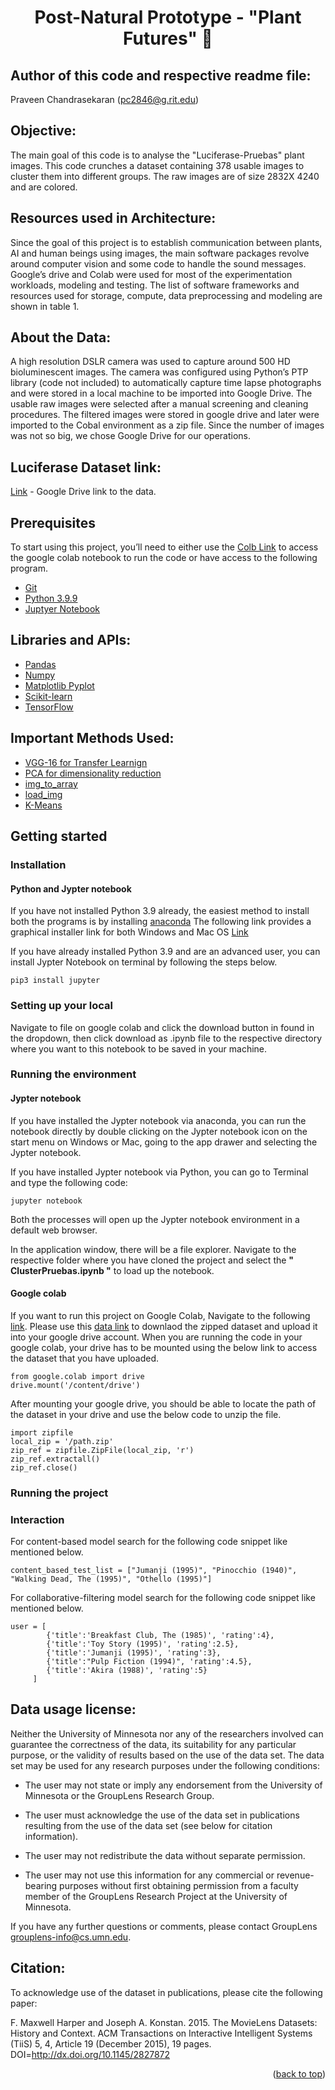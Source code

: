 <h1 align="center">Post-Natural Prototype - "Plant Futures" 🌱 </h1>

## Author of this code and respective readme file: 
Praveen Chandrasekaran (pc2846@g.rit.edu) 

## Objective:
The main goal of this code is to analyse the "Luciferase-Pruebas" plant images. This code crunches a dataset containing 378 usable images to cluster them into different groups. The raw images are of size 2832X 4240 and are colored. 

## Resources used in Architecture:
Since the goal of this project is to establish communication between plants, AI and human beings using images, the main software packages revolve around computer vision and some code to handle the sound messages. Google’s drive and Colab were used for most of the experimentation workloads, modeling and testing. The list of software frameworks and resources used for storage, compute, data preprocessing and modeling are shown in table 1.


## About the Data:
A high resolution DSLR camera was used to capture around 500 HD bioluminescent images. The camera was configured using Python’s PTP library (code not included) to automatically capture time lapse photographs and were stored in a local machine to be imported into Google Drive. The usable raw images were selected after a manual screening and cleaning procedures. The filtered images were stored in google drive and later were imported to the Cobal environment as a zip file. Since the number of images was not so big, we chose Google Drive for our operations. 

## Luciferase Dataset link:
[Link]([https://grouplens.org/datasets/movielens/1m/](https://drive.google.com/file/d/1AaWdXBl30SXSVFS93YPT0BUPvs7eXwwn/view?usp=sharing)) - Google Drive link to the data.

## Prerequisites
To start using this project, you’ll need to either use the [Colb Link]([https://git-scm.com/download/](https://colab.research.google.com/drive/1qIdsA2dlP0R0bp2cDoQY-CYo0-5tA3kN?usp=sharing)) to access the google colab notebook to run the code or have access to the following program. <br/>
- [Git](https://git-scm.com/download/) <br/>
- [Python 3.9.9](https://www.python.org/downloads/) <br/>
- [Juptyer Notebook](https://jupyter.org/install) <br/>

## Libraries and APIs:
- <a href="https://pandas.pydata.org/">Pandas</a>
- <a href="https://numpy.org/">Numpy</a>
- <a href="https://matplotlib.org/stable/tutorials/introductory/pyplot.html">Matplotlib Pyplot</a>
- <a href="https://scikit-learn.org/stable/">Scikit-learn</a>
- <a href="https://www.tensorflow.org">TensorFlow</a>

## Important Methods Used:
- <a href="https://www.tensorflow.org/api_docs/python/tf/keras/applications/vgg16/VGG16">VGG-16 for Transfer Learnign</a>
- <a href="https://scikit-learn.org/stable/modules/generated/sklearn.decomposition.PCA.html">PCA for dimensionality reduction</a>
- <a href="https://www.tensorflow.org/api_docs/python/tf/keras/utils/img_to_array">img_to_array</a>
- <a href="https://www.tensorflow.org/api_docs/python/tf/keras/utils/load_img">load_img</a>
- <a href="https://scikit-learn.org/stable/modules/generated/sklearn.cluster.KMeans.html">K-Means</a>

## Getting started

### Installation

#### Python and Jypter notebook
If you have not installed Python 3.9 already, the easiest method to install both the programs is by installing [anaconda](https://www.anaconda.com/) The following link provides a graphical installer link for both Windows and Mac OS [Link](https://www.anaconda.com/products/individual)

If you have already installed Python 3.9 and are an advanced user, you can install Jypter Notebook on terminal by following the steps below.

	pip3 install jupyter	

### Setting up your local
Navigate to file on google colab and click the download button in found in the dropdown, then click download as .ipynb file to the respective directory where you want to this notebook to be saved in your machine. <br/>

### Running the environment

#### Jypter notebook

If you have installed the Jypter notebook via anaconda, you can run the notebook directly by double clicking on the Jypter notebook icon on the start menu on Windows or Mac, going to the app drawer and selecting the Jypter notebook.

If you have installed Jypter notebook via Python, you can go to Terminal and type the following code:
 
   ```
   jupyter notebook
   ```

Both the processes will open up the Jypter notebook environment in a default web browser. 

In the application window, there will be a file explorer. Navigate to the respective folder where you have cloned the project and select the **" ClusterPruebas.ipynb "** to load up the notebook. 

#### Google colab

If you want to run this project on Google Colab, Navigate to the following [link](https://colab.research.google.com/drive/1qIdsA2dlP0R0bp2cDoQY-CYo0-5tA3kN?authuser=1#scrollTo=nh8qtDZijLqq). Please use this [data link](https://drive.google.com/file/d/1AaWdXBl30SXSVFS93YPT0BUPvs7eXwwn/view?usp=share_link) to downlaod the zipped dataset and upload it into your google drive account. When you are running the code in your google colab, your drive has to be mounted using the below link to access the dataset that you have uploaded. 

   ```
   from google.colab import drive
   drive.mount('/content/drive')
   ```
After mounting your google drive, you should be able to locate the path of the dataset in your drive and use the below code to unzip the file.
   ```
   import zipfile
   local_zip = '/path.zip'
   zip_ref = zipfile.ZipFile(local_zip, 'r')
   zip_ref.extractall()
   zip_ref.close()
  ```

### Running the project
 
### Interaction

For content-based model search for the following code snippet like mentioned below.

    content_based_test_list = ["Jumanji (1995)", "Pinocchio (1940)", "Walking Dead, The (1995)", "Othello (1995)"]
    
For collaborative-filtering model search for the following code snippet like mentioned below.

    user = [
            {'title':'Breakfast Club, The (1985)', 'rating':4},
            {'title':'Toy Story (1995)', 'rating':2.5},
            {'title':'Jumanji (1995)', 'rating':3},
            {'title':"Pulp Fiction (1994)", 'rating':4.5},
            {'title':'Akira (1988)', 'rating':5}
         ] 

## Data usage license:
Neither the University of Minnesota nor any of the researchers
involved can guarantee the correctness of the data, its suitability
for any particular purpose, or the validity of results based on the
use of the data set.  The data set may be used for any research
purposes under the following conditions:

 - The user may not state or imply any endorsement from the
   University of Minnesota or the GroupLens Research Group.

 - The user must acknowledge the use of the data set in
   publications resulting from the use of the data set
   (see below for citation information).

 - The user may not redistribute the data without separate
   permission.

 - The user may not use this information for any commercial or
   revenue-bearing purposes without first obtaining permission
   from a faculty member of the GroupLens Research Project at the
   University of Minnesota.

If you have any further questions or comments, please contact GroupLens
<grouplens-info@cs.umn.edu>.

## Citation:
To acknowledge use of the dataset in publications, please cite the following
paper:

F. Maxwell Harper and Joseph A. Konstan. 2015. The MovieLens Datasets: History
and Context. ACM Transactions on Interactive Intelligent Systems (TiiS) 5, 4,
Article 19 (December 2015), 19 pages. DOI=http://dx.doi.org/10.1145/2827872


<p align="right">(<a href="#top">back to top</a>)</p>
